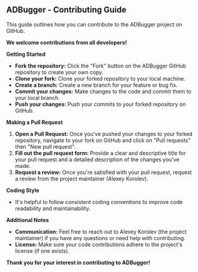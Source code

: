 ## ADBugger - Contributing Guide

This guide outlines how you can contribute to the ADBugger project on GitHub. 

**We welcome contributions from all developers!**

**Getting Started**

* **Fork the repository:** Click the "Fork" button on the ADBugger GitHub repository to create your own copy.
* **Clone your fork:** Clone your forked repository to your local machine.
* **Create a branch:**  Create a new branch for your feature or bug fix. 
* **Commit your changes:**  Make changes to the code and commit them to your local branch. 
* **Push your changes:**  Push your commits to your forked repository on GitHub.

**Making a Pull Request**

1. **Open a Pull Request:**  Once you've pushed your changes to your forked repository, navigate to your fork on GitHub and click on "Pull requests" then "New pull request".
2. **Fill out the pull request form:**  Provide a clear and descriptive title for your pull request and a detailed description of the changes you've made. 
3. **Request a review:**  Once you're satisfied with your pull request, request a review from the project maintainer (Alexey Korolev).

**Coding Style**

* It's helpful to follow consistent coding conventions to improve code readability and maintainability. 

**Additional Notes**

* **Communication:**  Feel free to reach out to Alexey Korolev (the project maintainer) if you have any questions or need help with contributing.
* **License:**  Make sure your code contributions adhere to the project's license (if one exists).

**Thank you for your interest in contributing to ADBugger!**
